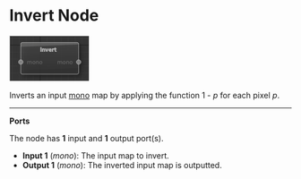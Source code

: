 # Invert Node

![invert](images/invert.png)

Inverts an input [mono](types.md) map by applying the function 1 - *p* for each pixel *p*.

---

**Ports**

The node has **1** input and **1** output port(s).

- **Input 1** (*mono*): The input map to invert.
- **Output 1** (*mono*): The inverted input map is outputted.